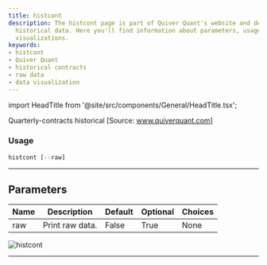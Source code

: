 ```yaml
---
title: histcont
description: The histcont page is part of Quiver Quant's website and deals with quarterly-contracts
  historical data. Here you'll find information about parameters, usages, and data
  visualizations.
keywords:
- histcont
- Quiver Quant
- historical contracts
- raw data
- data visualization
---
```


import HeadTitle from '@site/src/components/General/HeadTitle.tsx';

<HeadTitle title="stocks/gov/histcont - Reference | OpenBB Terminal Docs" />

Quarterly-contracts historical [Source: www.quiverquant.com]

### Usage

```python
histcont [--raw]
```

---

## Parameters

| Name | Description | Default | Optional | Choices |
| ---- | ----------- | ------- | -------- | ------- |
| raw | Print raw data. | False | True | None |

![histcont](https://user-images.githubusercontent.com/46355364/154263545-a210b65d-5dac-45df-b378-692563a5c950.png)

---
